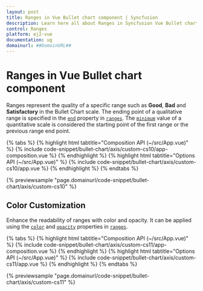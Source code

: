 ```yaml
---
layout: post
title: Ranges in Vue Bullet chart component | Syncfusion
description: Learn here all about Ranges in Syncfusion Vue Bullet chart component of Syncfusion Essential JS 2 and more.
control: Ranges 
platform: ej2-vue
documentation: ug
domainurl: ##DomainURL##
---
```


# Ranges in Vue Bullet chart component

Ranges represent the quality of a specific range such as **Good**, **Bad** and **Satisfactory** in the Bullet Chart scale. The ending point of a qualitative range is specified in the [`end`](https://ej2.syncfusion.com/angular/documentation/api/bullet-chart/rangeModel/#end) property in [`ranges`](https://ej2.syncfusion.com/angular/documentation/api/bullet-chart/#ranges). The [`minimum`](https://ej2.syncfusion.com/angular/documentation/api/bullet-chart/#minimum) value of a quantitative scale is considered the starting point of the first range or the previous range end point.

{% tabs %}
{% highlight html tabtitle="Composition API (~/src/App.vue)" %}
{% include code-snippet/bullet-chart/axis/custom-cs10/app-composition.vue %}
{% endhighlight %}
{% highlight html tabtitle="Options API (~/src/App.vue)" %}
{% include code-snippet/bullet-chart/axis/custom-cs10/app.vue %}
{% endhighlight %}
{% endtabs %}
        
{% previewsample "page.domainurl/code-snippet/bullet-chart/axis/custom-cs10" %}

## Color Customization

Enhance the readability of ranges with color and opacity. It can be applied using the [`color`](https://ej2.syncfusion.com/vue/documentation/api/bullet-chart/rangeModel/#color) and [`opacity`](https://ej2.syncfusion.com/vue/documentation/api/bullet-chart/rangeModel/#opacity) properties in [`ranges`](https://ej2.syncfusion.com/angular/documentation/api/bullet-chart/#ranges).

{% tabs %}
{% highlight html tabtitle="Composition API (~/src/App.vue)" %}
{% include code-snippet/bullet-chart/axis/custom-cs11/app-composition.vue %}
{% endhighlight %}
{% highlight html tabtitle="Options API (~/src/App.vue)" %}
{% include code-snippet/bullet-chart/axis/custom-cs11/app.vue %}
{% endhighlight %}
{% endtabs %}
        
{% previewsample "page.domainurl/code-snippet/bullet-chart/axis/custom-cs11" %}